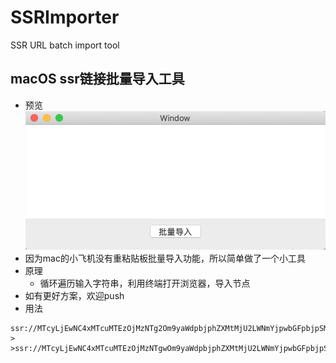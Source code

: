 # SSRImporter
SSR URL batch import tool

## macOS ssr链接批量导入工具

* 预览
![preview](images/preview_importer.png)
* 因为mac的小飞机没有重粘贴板批量导入功能，所以简单做了一个小工具
* 原理
	* 循环遍历输入字符串，利用终端打开浏览器，导入节点
* 如有更好方案，欢迎push
* 用法
```
ssr://MTcyLjEwNC4xMTcuMTEzOjMzNTg2Om9yaWdpbjphZXMtMjU2LWNmYjpwbGFpbjpSMmxGTVdsV1FYVXliVGhvLz9vYmZzcGFyYW09JnByb3RvcGFyYW09JnJlbWFya3M9NTctNzVhS1o1WVdhNTVTMTVvcWxJRUJ6YzNKTWFYTjAmZ3JvdXA9Um1GdWNXbGhibWRFWVc1bkxtTnZiU0RubTVIbGlMWQ,
>
>ssr://MTcyLjEwNC4xMTcuMTEzOjMzNTgwOm9yaWdpbjphZXMtMjU2LWNmYjpwbGFpbjpSMmxGTVdsV1FYVXliVGhvLz9vYmZzcGFyYW09JnByb3RvcGFyYW09JnJlbWFya3M9NTctNzVhS1o1WVdhNTVTMTVvcWxJRUJ6YzNKTWFYTjAmZ3JvdXA9Um1GdWNXbGhibWRFWVc1bkxtTnZiU0RubTVIbGlMWQ,
```
	
